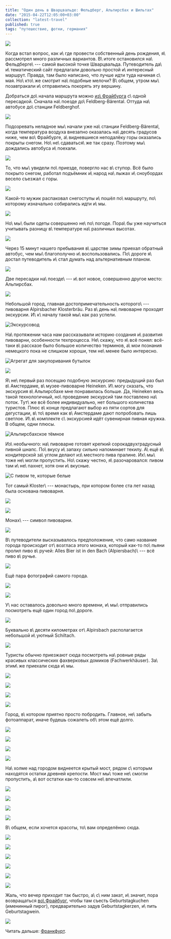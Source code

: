 ```yaml
---
title: "Один день в Шварцвальде: Фельдберг, Альпирсбах и Шильтах"
date: "2015-04-22T12:05:00+03:00"
collection: "latest-travel"
published: true
tags: "путешествие, фотки, германия"
---
```


![](/images/travel/2015-03-schwarzwald/schiltach-cover.jpg)

Когда встал вопрос, как и\ где провести собственный день рождения, я\ рассмотрел много различных вариантов. В\ итоге 
остановился на\ Фельдберге\ --- самой высокой точке Шварцвальда. Путеводитель да\ и\ тематический сайт предлагали 
довольно простой и\ интересный маршрут. Правда, там было написано, что лучше идти туда начиная с\ мая. Но\ кто\ же 
смотрит на\ подобные мелочи? В\ общем, утром мы\ позавтракали и\ отправились покорять эту вершину.

<!--more-->

Добраться до\ начала маршрута можно [из\ Фрайбурга][freiburg] с\ одной пересадкой. Сначала на\ поезде до\ Feldberg-Bärental. Оттуда 
на\ автобусе до\ станции Feldberghof.

![](/images/travel/2015-03-schwarzwald/feldberg-schild.jpg)

Подозревать неладное мы\ начали уже на\ станции Feldberg-Bärental, когда температура воздуха внезапно оказалась 
на\ десять градусов ниже, чем во\ Фрайбурге, а\ видневшиеся неподалёку горы оказались покрыты снегом. 
Но\ не\ сдаваться\ же так сразу. Поэтому мы\ дождались автобуса и\ поехали.

![](/images/travel/2015-03-schwarzwald/feldberg-trees.jpg)

То, что мы\ увидели по\ приезде, повергло нас в\ ступор. Всё было покрыто снегом, работал подъёмник и\ народ на\ лыжах 
и\ сноубордах весело съезжал с горы.

![](/images/travel/2015-03-schwarzwald/feldberg-hill.jpg)

Какой-то мужик распаковал снегоступы и\ пошёл по\ маршруту, по\ которому изначально собирались идти и\ мы.

![](/images/travel/2015-03-schwarzwald/feldberg-gate.jpg)

Но\ мы\ были одеты совершенно не\ по\ погоде. Пора\ бы уже научиться учитывать разницу в\ температуре на\ различных 
высотах.

![](/images/travel/2015-03-schwarzwald/feldberg-view.jpg)

Через 15 минут нашего пребывания в\ царстве зимы приехал обратный автобус, чем мы\ благополучно и\ воспользовались. 
По\ дороге я\ достал путеводитель и\ стал думать над альтернативным планом.

![](/images/travel/2015-03-schwarzwald/feldberg-train.jpg)

Две пересадки на\ поезде\ --- и\ вот новое, совершенно другое место: Альпирсбах.

![](/images/travel/2015-03-schwarzwald/alpirsbach-schild.jpg)

Небольшой город, главная достопримечательность которого\ --- пивоварня Alpirsbacher Klosterbräu. Раз в\ день 
на\ пивоварне проходят экскурсии. И\ к\ началу такой мы\ как раз успели.

![Экскурсовод](/images/travel/2015-03-schwarzwald/alpirsbach-guide.jpg "Экскурсовод")

На\ протяжении часа нам рассказывали историю создания и\ развития пивоварни, особенности техпроцесса. Не\ скажу, что 
я\ всё понял: всё-таки в\ рассказе было большое количество терминов, а\ мои познания немецкого пока не слишком хороши, 
тем не\ менее было интересно.

![Агрегат для закупоривания бутылок](/images/travel/2015-03-schwarzwald/alpirsbach-packing.jpg "Агрегат для закупоривания бутылок")

![](/images/travel/2015-03-schwarzwald/alpirsbach-brewing.jpg)

Я\ не\ первый раз посещаю подобную экскурсию: предыдущий раз был в\ Амстердаме, в\ музее-пивоварне Heineken. И\ могу 
сказать, что экскурсия в\ Альпирсбахе мне понравилась больше. Да, Heineken весь такой технологичный, но\ проведение 
экскурсий там поставлено на\ поток. Тут\ же всё более индивидуально, нет большого количества туристов. Плюс в\ конце 
предлагают выбор из пяти сортов для дегустации, в\ то\ время как в\ Амстердаме дают попробовать лишь светлое. 
И\ в\ комплекте с\ экскурсией идёт сувенирная пивная кружка. В общем, одни плюсы.

![Альпирсбахское тёмное](/images/travel/2015-03-schwarzwald/alpirsbach-beer.jpg "Альпирсбахское тёмное")

Из\ необычного: на\ пивоварне готовят крепкий сорокадвухградусный пивной шнапс. По\ вкусу и\ запаху сильно напоминает 
текилу. А\ ещё в\ кондитерской за\ углом делают из\ местного пива пралине. Их\ мы\ тоже не\ могли пропустить. Но\ скажу 
честно, я\ разочаровался: пивом там и\ не\ пахнет, хотя они и\ вкусные.

![С пивом те, которые белые](/images/travel/2015-03-schwarzwald/alpirsbach-pralines.jpg "С пивом те, которые белые")

Тот самый Kloster\ --- монастырь, при котором более ста лет назад была основана пивоварня. 

![](/images/travel/2015-03-schwarzwald/alpirsbach-kloster-1.jpg)

![](/images/travel/2015-03-schwarzwald/alpirsbach-kloster-2.jpg)

Монах\ --- символ пивоварни.

![](/images/travel/2015-03-schwarzwald/alpirsbach-monk.jpg)

В\ путеводители высказывалось предположение, что само название города происходит от\ возгласа этого монаха, который 
как-то по\ пьяни пролил пиво в\ ручей: Alles Bier ist in den Bach (Alpiersbach)\ --- всё пиво в\ ручье.

![](/images/travel/2015-03-schwarzwald/alpirsbach-me.jpg)

Ещё пара фотографий самого города.

![](/images/travel/2015-03-schwarzwald/alpirsbach-houses-1.jpg)

![](/images/travel/2015-03-schwarzwald/alpirsbach-houses-2.jpg)

У\ нас оставалось довольно много времени, и\ мы\ отправились посмотреть ещё один город по\ дороге.

![](/images/travel/2015-03-schwarzwald/alpirsbach-train.jpg)

Буквально в\ десяти километрах от\ Alpirsbach располагается небольшой и\ уютный Schiltach.

![](/images/travel/2015-03-schwarzwald/schiltach-schild.jpg)

Туристы обычно приезжают сюда посмотреть на\ ровные ряды красивых классических фахверковых домиков (Fachwerkhäuser).
За\ этим\ же приехали сюда и\ мы.

![](/images/travel/2015-03-schwarzwald/schiltach-houses-1.jpg)

![](/images/travel/2015-03-schwarzwald/schiltach-houses-2.jpg)

![](/images/travel/2015-03-schwarzwald/schiltach-houses-3.jpg)

![](/images/travel/2015-03-schwarzwald/schiltach-houses-4.jpg)

Город, в\ котором приятно просто побродить. Главное, не\ забыть фотоаппарат, иначе будешь сожалеть об\ этом ещё долго.

![](/images/travel/2015-03-schwarzwald/schiltach-walking-1.jpg)

![](/images/travel/2015-03-schwarzwald/schiltach-walking-2.jpg)

![](/images/travel/2015-03-schwarzwald/schiltach-walking-3.jpg)

![](/images/travel/2015-03-schwarzwald/schiltach-walking-4.jpg)

На\ холме над городом виднеется крытый мост, рядом с\ которым находятся остатки древней крепости. Мост мы\ тоже 
не\ смогли пропустить, а\ вот остатки как-то совсем не\ впечатлили.

![](/images/travel/2015-03-schwarzwald/schiltach-bridge-1.jpg)

![](/images/travel/2015-03-schwarzwald/schiltach-bridge-2.jpg)

![](/images/travel/2015-03-schwarzwald/schiltach-bridge-3.jpg)

![](/images/travel/2015-03-schwarzwald/schiltach-bridge-4.jpg)

В\ общем, если хочется красоты, то\ вам определённо сюда. 

![](/images/travel/2015-03-schwarzwald/schiltach-beauty-1.jpg)

![](/images/travel/2015-03-schwarzwald/schiltach-beauty-2.jpg)

![](/images/travel/2015-03-schwarzwald/schiltach-beauty-3.jpg)

![](/images/travel/2015-03-schwarzwald/schiltach-beauty-4.jpg)

![](/images/travel/2015-03-schwarzwald/schiltach-beauty-5.jpg)

![](/images/travel/2015-03-schwarzwald/schiltach-beauty-6.jpg)

Жаль, что вечер приходит так быстро, а\ с\ ним закат, и\ значит, пора возвращаться [во\ Фрайбург][freiburg], чтобы там 
съесть Geburtstagkuchen (именинный пирог), предварительно задув Geburtstagkerzen, и\ пить Geburtstagwein.

![](/images/travel/2015-03-schwarzwald/schiltach-sunset.jpg)

Читать дальше: [Франкфурт](/post/frankfurt-am-main/).

[freiburg]: /post/freiburg/
